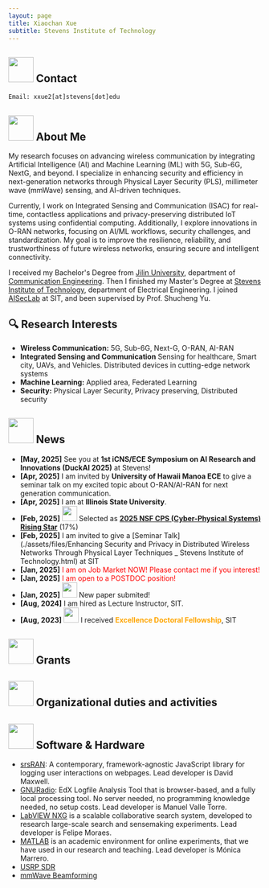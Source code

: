 ```yaml
---
layout: page
title: Xiaochan Xue
subtitle: Stevens Institute of Technology
---
```


## <img src="../img/contact.png" height="50px"> Contact

```
Email: xxue2[at]stevens[dot]edu
```

## <img src="../img/career.png" height="50px"> About Me
My research focuses on advancing wireless communication by integrating Artificial Intelligence (AI) and Machine Learning (ML) with 5G, Sub-6G, NextG, and beyond. I specialize in enhancing security and efficiency in next-generation networks through Physical Layer Security (PLS), millimeter wave (mmWave) sensing, and AI-driven techniques.

Currently, I work on Integrated Sensing and Communication (ISAC) for real-time, contactless applications and privacy-preserving distributed IoT systems using confidential computing. Additionally, I explore innovations in O-RAN networks, focusing on AI/ML workflows, security challenges, and standardization. My goal is to improve the resilience, reliability, and trustworthiness of future wireless networks, ensuring secure and intelligent connectivity.

I received my Bachelor's Degree from [Jilin University](https://www.jlu.edu.cn/), department of [Communication Engineering](https://dce.jlu.edu.cn/). Then I finished my Master's Degree at [Stevens Institute of Technology](https://www.stevens.edu/), department of Electrical Engineering. I joined [AISecLab](https://www.stevens.edu/icns-center-for-innovative-computing-and-networked-systems/aiseclab) at SIT, and been supervised by Prof. Shucheng Yu.

## 🔍 Research Interests

- **Wireless Communication:** 5G, Sub-6G, Next-G, O-RAN, AI-RAN
- **Integrated Sensing and Communication** Sensing for healthcare, Smart city, UAVs, and Vehicles. Distributed devices in cutting-edge network systems
- **Machine Learning:** Applied area, Federated Learning
- **Security:** Physical Layer Security, Privacy preserving, Distributed security

## <img src="../img/news.png" height="50px"> News
- **[May, 2025]** See you at **1st iCNS/ECE Symposium on AI Research and Innovations (DuckAI 2025)** at Stevens!
- **[Apr, 2025]** I am invited by **University of Hawaii Manoa ECE** to give a seminar talk on my excited topic about O-RAN/AI-RAN for next generation communication.
- **[Apr, 2025]** I am at **Illinois State University**.
- **[Feb, 2025]** <img src="../img/award.png" height="30px"> Selected as **[2025 NSF CPS (Cyber-Physical Systems) Rising Star](https://cps-vo.org/group/CPSRisingStarsWorkshop25)** (17%)
- **[Feb, 2025]** I am invited to give a [Seminar Talk](./assets/files/Enhancing Security and Privacy in Distributed Wireless Networks Through Physical Layer Techniques _ Stevens Institute of Technology.html) at SIT 
- **[Jan, 2025]** <span style="color:red;">I am on Job Market NOW! Please contact me if you interest!</span>
- **[Jan, 2025]** <span style="color:red;">I am open to a POSTDOC position!</span>
- **[Jan, 2025]** <img src="../img/fireworks.png" height="30px"> New paper submited!
- **[Aug, 2024]** I am hired as Lecture Instructor, SIT.
- **[Aug, 2023]** <img src="../img/award.png" height="30px"> I received <span style="color:orange;">**Excellence Doctoral Fellowship**</span>, SIT


## <img src="../img/money.png" height="50px"> Grants


## <img src="../img/orga.png" height="50px"> Organizational duties and activities


## <img src="../img/software.png" height="50px"> Software & Hardware
- [srsRAN](https://github.com/srsran): A contemporary, framework-agnostic JavaScript library for logging user interactions on webpages. Lead developer is David Maxwell.
- [GNURadio](https://www.gnuradio.org/): EdX Logfile Analysis Tool that is browser-based, and a fully local processing tool. No server needed, no programming knowledge needed, no setup costs. Lead developer is Manuel Valle Torre. 
- [LabVIEW NXG](https://www.ni.com/en/shop/labview/labview-nxg.html?srsltid=AfmBOooRMjXDsDt3MoBw6HAy78LZgCFT6jQMkNi6huSX1wQfY4or-gMy) is a scalable collaborative search system, developed to research large-scale search and sensemaking experiments. Lead developer is Felipe Moraes.
- [MATLAB](https://www.mathworks.com/products/matlab.html) is an academic environment for online experiments, that we have used in our research and teaching. Lead developer is Mónica Marrero.
- [USRP SDR](https://www.ettus.com/products/)
- [mmWave Beamforming]()

